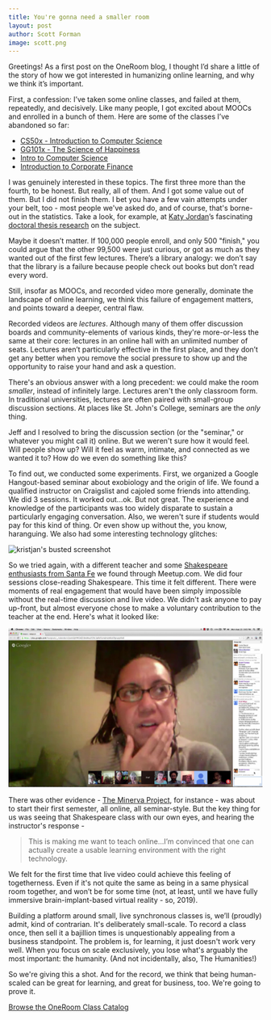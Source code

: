 ```yaml
---
title: You're gonna need a smaller room
layout: post
author: Scott Forman
image: scott.png
---
```


Greetings! As a first post on the OneRoom blog, I thought I’d share a little of the story of how we got interested in humanizing online learning, and why we think it’s important.

First, a confession: I’ve taken some online classes, and failed at them, repeatedly, and decisively. Like many people, I got excited about MOOCs and enrolled in a bunch of them. Here are some of the classes I’ve abandoned so far:

* [CS50x - Introduction to Computer Science](https://courses.edx.org/courses/HarvardX/CS50x3/2015/info)
* [GG101x - The Science of Happiness](https://courses.edx.org/courses/BerkeleyX/GG101x/1T2014/info)
* [Intro to Computer Science](https://www.udacity.com/course/cs101)
* [Introduction to Corporate Finance](https://www.coursera.org/course/whartonfinance)

I was genuinely interested in these topics. The first three more than the fourth, to be honest.  But really, all of them. And I got some value out of them. But I did not finish them. I bet you have a few vain attempts under your belt, too - most people we've asked do, and of course, that's borne-out in the statistics. Take a look, for example, at [Katy Jordan](http://www.katyjordan.com/)’s fascinating [doctoral thesis research](http://www.katyjordan.com/MOOCproject.html) on the subject. 

Maybe it doesn’t matter. If 100,000 people enroll, and only 500 "finish," you could argue that the other 99,500 were just curious, or got as much as they wanted out of the first few lectures. There’s a library analogy: we don’t say that the library is a failure because people check out books but don’t read every word.

Still, insofar as MOOCs, and recorded video more generally, dominate the landscape of online learning, we think this failure of engagement matters, and points toward a deeper, central flaw. 

Recorded videos are _lectures_. Although many of them offer discussion boards and community-elements of various kinds, they're more-or-less the same at their core: lectures in an online hall with an unlimited number of seats. Lectures aren’t particularly effective in the first place, and they don’t get any better when you remove the social pressure to show up and the opportunity to raise your hand and ask a question. 

There's an obvious answer with a long precedent: we could make the room _smaller_, instead of infinitely large. Lectures aren't the only classroom form. In traditional universities, lectures are often paired with small-group discussion sections. At places like St. John's College, seminars are the _only_ thing. 

Jeff and I resolved to bring the discussion section (or the "seminar," or whatever you might call it) online. But we weren't sure how it would feel. Will people show up? Will it feel as warm, intimate, and connected as we wanted it to?  How do we even do something like this? 

To find out, we conducted some experiments. First, we organized a Google Hangout-based seminar about exobiology and the origin of life. We found a qualified instructor on Craigslist and cajoled some friends into attending. We did 3 sessions. It worked out...ok. But not great. The experience and knowledge of the participants was too widely disparate to sustain a particularly engaging conversation. Also, we weren't sure if students would pay for this kind of thing. Or even show up without the, you know, haranguing. We also had some interesting technology glitches: 

![kristjan's busted screenshot](/img/blog/kristjan-busted.png)

So we tried again, with a different teacher and some [Shakespeare enthusiasts from Santa Fe](http://www.meetup.com/SFSCloseReaders/) we found through Meetup.com. We did four sessions close-reading Shakespeare. This time it felt different. There were moments of real engagement that would have been simply impossible without the real-time discussion and live video. We didn't ask anyone to pay up-front, but almost everyone chose to make a voluntary contribution to the teacher at the end. Here's what it looked like:

![shakespeare - not bad](/img/blog/shakespeare.png)

There was other evidence - [The Minerva Project](https://minerva.kgi.edu/), for instance - was about to start their first semester, all online, all seminar-style. But the key thing for us was seeing that Shakespeare class with our own eyes, and hearing the instructor's response - 

> This is making me want to teach online...I’m convinced that one can actually create a usable learning environment with the right technology.

We felt for the first time that live video could achieve this feeling of togetherness. Even if it's not quite the same as being in a same physical room together, and won’t be for some time (not, at least, until we have fully immersive brain-implant-based virtual reality - so, 2019). 

Building a platform around small, live synchronous classes is, we’ll (proudly) admit, kind of contrarian. It's deliberately small-scale. To record a class once, then sell it a bajillion times is unquestionably appealing from a business standpoint. The problem is, for learning, it just doesn't work very well. When you focus on scale exclusively, you lose what's arguably the most important: the humanity. (And not incidentally, also, The Humanities!)   

So we're giving this a shot. And for the record, we think that being human-scaled can be great for learning, and great for business, too. We're going to prove it. 


<div class="tc pam">
      <a class="btn btn--blue pal br3" href="https://app.joinoneroom.com/course">Browse the OneRoom Class Catalog</a>
    </div>